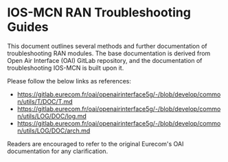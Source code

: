 # IOS-MCN RAN Troubleshooting Guides

This document outlines several methods and further documentation of troubleshooting RAN modules. 
The base documentation is derived from Open Air Interface (OAI) GitLab repository, and the documentation
of troubleshooting IOS-MCN is built upon it. 

Please follow the below links as references:
 - https://gitlab.eurecom.fr/oai/openairinterface5g/-/blob/develop/common/utils/T/DOC/T.md
 - https://gitlab.eurecom.fr/oai/openairinterface5g/-/blob/develop/common/utils/LOG/DOC/log.md
 - https://gitlab.eurecom.fr/oai/openairinterface5g/-/blob/develop/common/utils/LOG/DOC/arch.md

Readers are encouraged to refer to the original Eurecom's OAI documentation for any clarification.
